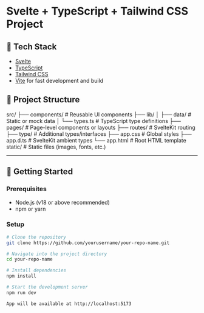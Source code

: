 # Svelte + TypeScript + Tailwind CSS Project

## 🚀 Tech Stack

- [Svelte](https://svelte.dev/)
- [TypeScript](https://www.typescriptlang.org/)
- [Tailwind CSS](https://tailwindcss.com/)
- [Vite](https://vitejs.dev/) for fast development and build

## 📂 Project Structure

src/
├── components/ # Reusable UI components
├── lib/
│ ├── data/ # Static or mock data
│ └── types.ts # TypeScript type definitions
├── pages/ # Page-level components or layouts
├── routes/ # SvelteKit routing
├── type/ # Additional types/interfaces
├── app.css # Global styles
├── app.d.ts # SvelteKit ambient types
└── app.html # Root HTML template
static/ # Static files (images, fonts, etc.)


---

## 🚀 Getting Started

### Prerequisites
- Node.js (v18 or above recommended)
- npm or yarn

### Setup

```bash
# Clone the repository
git clone https://github.com/yourusername/your-repo-name.git

# Navigate into the project directory
cd your-repo-name

# Install dependencies
npm install

# Start the development server
npm run dev

App will be available at http://localhost:5173

